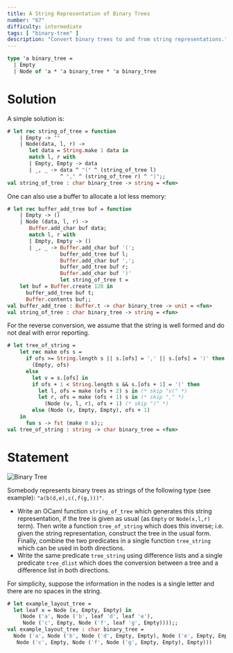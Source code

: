 ```yaml
---
title: A String Representation of Binary Trees
number: "67"
difficulty: intermediate
tags: [ "binary-tree" ]
description: "Convert binary trees to and from string representations."
---
```


```ocaml
type 'a binary_tree =
  | Empty
  | Node of 'a * 'a binary_tree * 'a binary_tree
```

# Solution

A simple solution is:

```ocaml
# let rec string_of_tree = function
    | Empty -> ""
    | Node(data, l, r) ->
       let data = String.make 1 data in
       match l, r with
       | Empty, Empty -> data
       | _, _ -> data ^ "(" ^ (string_of_tree l)
                 ^ "," ^ (string_of_tree r) ^ ")";;
val string_of_tree : char binary_tree -> string = <fun>
```

One can also use a buffer to allocate a lot less memory:

```ocaml
# let rec buffer_add_tree buf = function
    | Empty -> ()
    | Node (data, l, r) ->
       Buffer.add_char buf data;
       match l, r with
       | Empty, Empty -> ()
       | _, _ -> Buffer.add_char buf '(';
                 buffer_add_tree buf l;
                 Buffer.add_char buf ',';
                 buffer_add_tree buf r;
                 Buffer.add_char buf ')'
                 let string_of_tree t =
    let buf = Buffer.create 128 in
      buffer_add_tree buf t;
      Buffer.contents buf;;
val buffer_add_tree : Buffer.t -> char binary_tree -> unit = <fun>
val string_of_tree : char binary_tree -> string = <fun>
```

For the reverse conversion, we assume that the string is well formed
and do not deal with error reporting.

```ocaml
# let tree_of_string =
    let rec make ofs s =
      if ofs >= String.length s || s.[ofs] = ',' || s.[ofs] = ')' then
        (Empty, ofs)
      else
        let v = s.[ofs] in
        if ofs + 1 < String.length s && s.[ofs + 1] = '(' then
          let l, ofs = make (ofs + 2) s in (* skip "v(" *)
          let r, ofs = make (ofs + 1) s in (* skip "," *)
            (Node (v, l, r), ofs + 1) (* skip ")" *)
        else (Node (v, Empty, Empty), ofs + 1)
    in
      fun s -> fst (make 0 s);;
val tree_of_string : string -> char binary_tree = <fun>
```

# Statement

![Binary Tree](/media/problems/binary-tree.gif)

Somebody represents binary trees as strings of the following type (see
example): `"a(b(d,e),c(,f(g,)))"`.

* Write an OCaml function `string_of_tree` which generates this
 string representation,
 if the tree is given as usual (as `Empty` or `Node(x,l,r)` term).
 Then write a function `tree_of_string` which does this inverse;
 i.e. given the string
 representation, construct the tree in the usual form. Finally,
 combine the two predicates in a single function `tree_string` which
 can be used in both directions.
* Write the same predicate `tree_string` using difference lists and a
 single predicate `tree_dlist` which does the conversion between a
 tree and a difference list in both directions.

For simplicity, suppose the information in the nodes is a single letter
and there are no spaces in the string.

```ocaml
# let example_layout_tree =
  let leaf x = Node (x, Empty, Empty) in
    (Node ('a', Node ('b', leaf 'd', leaf 'e'),
     Node ('c', Empty, Node ('f', leaf 'g', Empty))));;
val example_layout_tree : char binary_tree =
  Node ('a', Node ('b', Node ('d', Empty, Empty), Node ('e', Empty, Empty)),
   Node ('c', Empty, Node ('f', Node ('g', Empty, Empty), Empty)))
```
